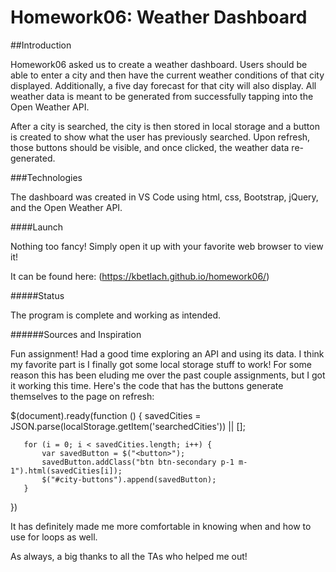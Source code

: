 # Homework06: Weather Dashboard

##Introduction

Homework06 asked us to create a weather dashboard. Users should be able to enter a city and then have the current weather conditions of that city displayed. Additionally, a five day forecast for that city will also display. All weather data is meant to be generated from successfully tapping into the Open Weather API. 

After a city is searched, the city is then stored in local storage and a button is created to show what the user has previously searched. Upon refresh, those buttons should be visible, and once clicked, the weather data re-generated.

###Technologies

The dashboard was created in VS Code using html, css, Bootstrap, jQuery, and the Open Weather API. 

####Launch

Nothing too fancy! Simply open it up with your favorite web browser to view it! 

It can be found here: (https://kbetlach.github.io/homework06/)

#####Status

The program is complete and working as intended.

######Sources and Inspiration

Fun assignment! Had a good time exploring an API and using its data. I think my favorite part is I finally got some local storage stuff to work! For some reason this has been eluding me over the past couple assignments, but I got it working this time. Here's the code that has the buttons generate themselves to the page on refresh: 

   $(document).ready(function () {
       savedCities = JSON.parse(localStorage.getItem('searchedCities')) || [];

       for (i = 0; i < savedCities.length; i++) {
           var savedButton = $("<button>");
           savedButton.addClass("btn btn-secondary p-1 m-1").html(savedCities[i]);
           $("#city-buttons").append(savedButton);
       }
   })
   
It has definitely made me more comfortable in knowing when and how to use for loops as well.

As always, a big thanks to all the TAs who helped me out!
